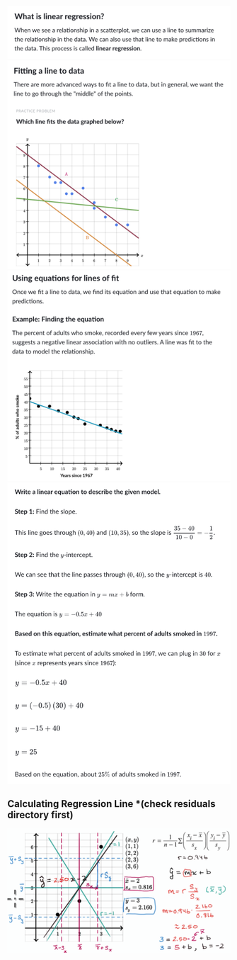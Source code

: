 ![](lr.png)
![](lr-1.png)
![](lr-2.png)
![](lr-3.png)
## Calculating Regression Line *(check residuals directory first)
![](lr-4.png)
